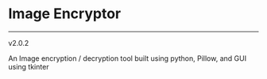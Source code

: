 # Image Encryptor

***
v2.0.2

An Image encryption / decryption tool built using python, Pillow, and GUI using tkinter